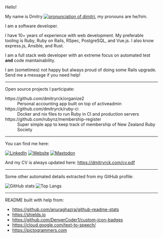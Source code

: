 Hello!

My name is Dmitry <a target="_blank" href="https://dmitryrck.com/en-US-Wavenet-C-FEMALE.mp3"><img alt="pronunciation of dimitri" src="https://custom-icon-badges.demolab.com/static/v1?label=pronunciation&message=/dimitri/&color=gray&logo=volume-high-custom"></a>, my pronouns are he/him.

I am a software developer.

I have 10+ years of experience with web development. My preferable tooling is
Ruby, Ruby on Rails, RSpec, PostgreSQL, and Vue.js.
I also know express.js, Ansible, and Rust.

I am a full stack web developer with an extreme focus on automated test **and**
code maintainability.

I am (sometimes) not happy but always proud of doing some Rails upgrade. Send
me a message if you need help!

---

Open source projects I participate:

<dl>
  <dt>https://github.com/dmitryrck/organize2</dt>
  <dd>Personal accounting app built on top of activeadmin</dd>

  <dt>https://github.com/dmitryrck/ruby-ci</dt>
  <dd>Docker and nix files to run Ruby in CI and production servers</dd>
  
  <dt>https://github.com/rubynz/membership-register</dt>
  <dd>Super simple app to keep track of membership of New Zealand Ruby Society</dd>
</dl>
  
---

You can find me here:

[![LinkedIn](https://img.shields.io/badge/LinkedIn-0077B5?style=for-the-badge&logo=linkedin&logoColor=white)](https://www.linkedin.com/in/dmitryrck/)
[![Website](https://img.shields.io/badge/website-white?style=for-the-badge&logo=markdown&logoColor=black)](https://dmitryrck.github.io)
[![Mastodon](https://img.shields.io/mastodon/follow/109404472254408241?domain=https%3A%2F%2Fyetanother.place&style=for-the-badge)](https://yetanother.place/@dmitry)

And my CV is always updated here: https://dmitryrck.com/cv.pdf

---

Some other automated details extracted from my GitHub profile:

<p>
  <img alt="GitHub stats" src="https://github-readme-stats.vercel.app/api?username=dmitryrck&show_icons=true&theme=dracula&line_height=33">
  <img alt="Top Langs" src="https://github-readme-stats.vercel.app/api/top-langs/?username=dmitryrck&count_private=true&hide=html,python,crystal,Tex&theme=dracula&line_height=10&langs_count=4">
</p>

---

README built with help from:

* https://github.com/anuraghazra/github-readme-stats
* https://shields.io
* https://github.com/DenverCoder1/custom-icon-badges
* https://cloud.google.com/text-to-speech/
* https://pictogrammers.com
